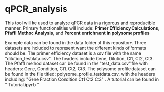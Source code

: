 # qPCR_analysis

This tool will be used to analyze qPCR data in a rigorous and reproducible manner. 
Primary functionalities will include: 
**Primer Efficiency Calculations**, **Pfaffl Method Analysis**, and **Percent enrichment in polysome profiles**


Example data can be found in the data folder of this repository. Three datasets are included to represent want the different kinds of formats should be. The primer efficiency dataset is a csv file with the name "dilution_testdata.csv". The headers include Gene, Dilution, Ct1, Ct2, Ct3. The Pfaffl method dataset can be found in the "test_data.csv" file with headers: Gene, Condition, Ct1, Ct2, Ct3. The polysome profile dataset can be found in the file titled: polysome_profile_testdata.csv, with the headers including: "Gene	Fraction	Condition	Ct1	Ct2	Ct3" . A tutorial can be found in " Tutorial.ipynb " 
